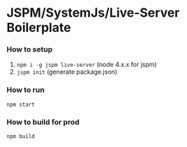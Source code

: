# JSPM/SystemJs/Live-Server Boilerplate

### How to setup

1. `npm i -g jspm live-server` (node 4.x.x for jspm)
2. `jspm init` (generate package.json)

### How to run

`npm start`

### How to build for prod

`npm build`
